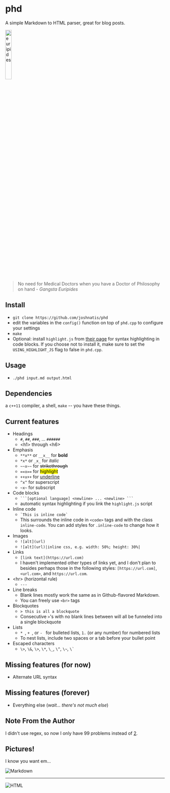 # phd
A simple Markdown to HTML parser, great for blog posts.

<img src="https://user-images.githubusercontent.com/31445542/77646031-27847580-6f3a-11ea-8b5c-d5868bf4b6db.png" alt="euripides" title="A cute euripides" width="20%">

> No need for Medical Doctors when you have a Doctor of Philosophy on hand
_- Gangsta Euripides_

## Install
* `git clone https://github.com/joshnatis/phd`
* edit the variables in the `config()` function on top of `phd.cpp` to configure your settings
* `make`
* Optional: install `highlight.js` from [their page](https://highlightjs.org/download/) for syntax highlighting in code blocks. If you choose not to install it, make sure to set the `USING_HIGHLIGHT_JS` flag to false in `phd.cpp`.

## Usage
* `./phd input.md output.html`
  
## Dependencies
a `c++11` compiler, a shell, `make` -- you have these things.

## Current features
* Headings
  * `#`, `##`, `###`, ... `######`
  * \<h1> through \<h6>
* Emphasis
  * `**x**` or `__x__` for **bold**
  * `*x*` or `_x_` for *italic*
  * `~~x~~` for ~~strikethrough~~
  * `==x==` for <mark>highlight</mark>
  * `++x++` for <u>underline</u>
  * `^x^` for superscript
  * `~x~` for subscript
* Code blocks
  * ```` ```[optional language] <newline> ... <newline> ``` ````
  * automatic syntax highlighting if you link the `highlight.js` script
* Inline code
  * `` `This is inline code` ``
  * This surrounds the inline code in `<code>` tags and with the class `inline-code`. You can add styles for `.inline-code` to change how it looks.
* Images
  * `![alt](url)`
  * `![alt](url)|inline css, e.g. width: 50%; height: 30%|`
* Links
  * `[link text](https://url.com)`
  * I haven't implemented other types of links yet, and I don't plan to besides perhaps those in the following styles:  `[https://url.com]`, `<url.com>`, and `https://url.com`.
* \<hr> (horizontal rule)
    * `---`
* Line breaks
    * Blank lines mostly work the same as in Github-flavored Markdown. 
    * You can freely use `<br>` tags
* Blockquotes
    * `> this is all a blockquote`
    * Consecutive `>`'s with no blank lines between will all be funneled into a single blockquote
* Lists
    * `* `, `+ `, or `- ` for bulleted lists, `1.` (or any number) for numbered lists
    * To nest lists, include two spaces or a tab before your bullet point
* Escaped characters
    * `\>`, `\&`, `\>`, `\*`, `\_`, `\^`, `\~`, `` \` ``

## Missing features (for now)
* Alternate URL syntax

## Missing features (forever)
* Everything else (*wait... there's not much else*)

## Note From the Author
I didn't use regex, so now I only have 99 problems instead of [2](https://blog.codinghorror.com/regular-expressions-now-you-have-two-problems/).

## Pictures!
I know you want em...

![Markdown](https://user-images.githubusercontent.com/31445542/77647237-6ddad400-6f3c-11ea-94b8-65900b429386.png)

---

![HTML](https://user-images.githubusercontent.com/31445542/77647239-6ddad400-6f3c-11ea-8dff-2325aea2b5e4.png)
